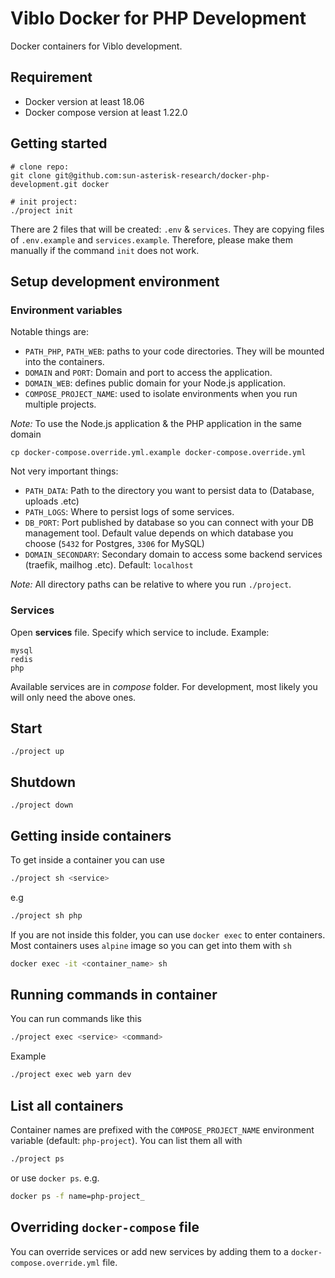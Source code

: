 # Viblo Docker for PHP Development

Docker containers for Viblo development.

## Requirement

- Docker version at least 18.06
- Docker compose version at least 1.22.0

## Getting started

```
# clone repo:
git clone git@github.com:sun-asterisk-research/docker-php-development.git docker

# init project:
./project init
```

There are 2 files that will be created: `.env` & `services`. They are copying files of `.env.example` and `services.example`. Therefore, please make them manually if the command `init` does not work.

## Setup development environment

### Environment variables


Notable things are:

- `PATH_PHP`, `PATH_WEB`: paths to your code directories. They will be mounted into the containers.
- `DOMAIN` and `PORT`: Domain and port to access the application.
- `DOMAIN_WEB`: defines public domain for your Node.js application.
- `COMPOSE_PROJECT_NAME`: used to isolate environments when you run multiple projects.

*Note:* To use the Node.js application & the PHP application in the same domain
```shell
cp docker-compose.override.yml.example docker-compose.override.yml
```

Not very important things:

- `PATH_DATA`: Path to the directory you want to persist data to (Database, uploads .etc)
- `PATH_LOGS`: Where to persist logs of some services.
- `DB_PORT`: Port published by database so you can connect with your DB management tool.
  Default value depends on which database you choose (`5432` for Postgres, `3306` for MySQL)
- `DOMAIN_SECONDARY`: Secondary domain to access some backend services (traefik, mailhog .etc). Default: `localhost`

*Note:* All directory paths can be relative to where you run `./project`.

### Services

Open **services** file. Specify which service to include. Example:

```plain
mysql
redis
php
```

Available services are in *compose* folder. For development, most likely you will only need the above ones.

## Start

```shell
./project up
```

## Shutdown

```shell
./project down
```

## Getting inside containers

To get inside a container you can use

```sh
./project sh <service>
```

e.g

```sh
./project sh php
```

If you are not inside this folder, you can use `docker exec` to enter containers. Most containers uses `alpine` image so you can get into them with `sh`

```sh
docker exec -it <container_name> sh
```

## Running commands in container

You can run commands like this

```sh
./project exec <service> <command>
```

Example

```sh
./project exec web yarn dev
```

## List all containers

Container names are prefixed with the `COMPOSE_PROJECT_NAME` environment variable (default: `php-project`). You can list them all with

```sh
./project ps
```

or use `docker ps`. e.g.

```sh
docker ps -f name=php-project_
```

## Overriding `docker-compose` file

You can override services or add new services by adding them to a `docker-compose.override.yml` file.
